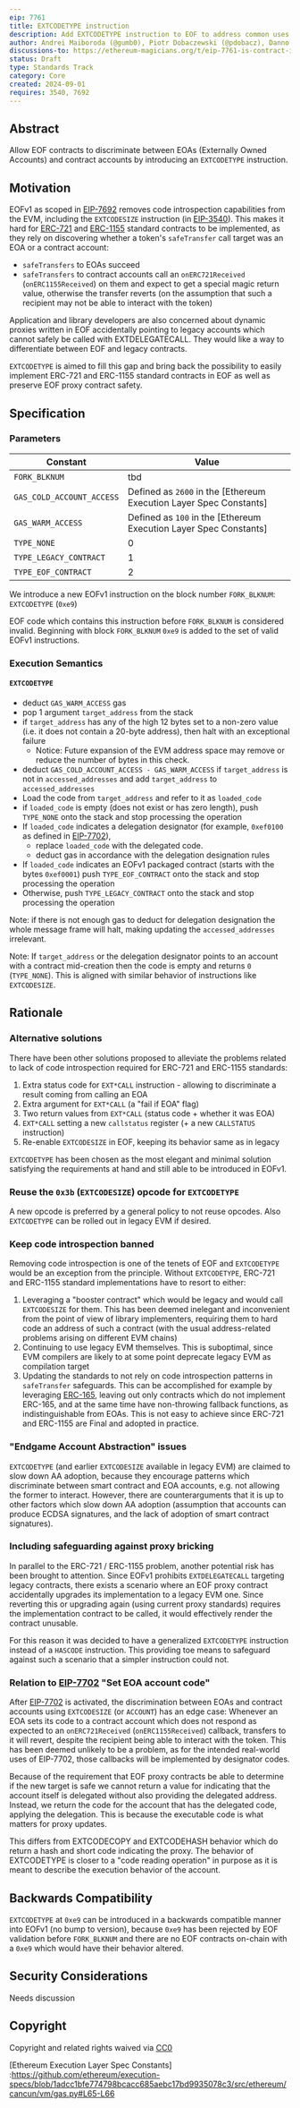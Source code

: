 ```yaml
---
eip: 7761
title: EXTCODETYPE instruction
description: Add EXTCODETYPE instruction to EOF to address common uses of EXTCODE* instructions
author: Andrei Maiboroda (@gumb0), Piotr Dobaczewski (@pdobacz), Danno Ferrin (@shemnon)
discussions-to: https://ethereum-magicians.org/t/eip-7761-is-contract-instruction/20936
status: Draft
type: Standards Track
category: Core
created: 2024-09-01
requires: 3540, 7692
---
```


## Abstract

Allow EOF contracts to discriminate between EOAs (Externally Owned Accounts) and contract accounts by introducing an `EXTCODETYPE` instruction.

## Motivation

EOFv1 as scoped in [EIP-7692] removes code introspection capabilities from the EVM, including the `EXTCODESIZE` instruction (in [EIP-3540]). This makes it hard for [ERC-721] and [ERC-1155] standard contracts to be implemented, as they rely on discovering whether a token's `safeTransfer` call target was an EOA or a contract account:

- `safeTransfers` to EOAs succeed
- `safeTransfers` to contract accounts call an `onERC721Received` (`onERC1155Received`) on them and expect to get a special magic return value, otherwise the transfer reverts (on the assumption that such a recipient may not be able to interact with the token)

Application and library developers are also concerned about dynamic proxies written in EOF accidentally pointing to legacy accounts which cannot safely be called with EXTDELEGATECALL. They would like a way to differentiate between EOF and legacy contracts.

`EXTCODETYPE` is aimed to fill this gap and bring back the possibility to easily implement ERC-721 and ERC-1155 standard contracts in EOF as well as preserve EOF proxy contract safety.



## Specification

### Parameters

| Constant                  | Value                                                              |
|---------------------------|--------------------------------------------------------------------|
| `FORK_BLKNUM`             | tbd                                                                |
| `GAS_COLD_ACCOUNT_ACCESS` | Defined as `2600` in the [Ethereum Execution Layer Spec Constants] |
| `GAS_WARM_ACCESS`         | Defined as `100` in the [Ethereum Execution Layer Spec Constants]  |
| `TYPE_NONE`               | 0                                                                  |
| `TYPE_LEGACY_CONTRACT`    | 1                                                                  |
| `TYPE_EOF_CONTRACT`       | 2                                                                  |

We introduce a new EOFv1 instruction on the block number `FORK_BLKNUM`: `EXTCODETYPE` (`0xe9`)

EOF code which contains this instruction before `FORK_BLKNUM` is considered invalid. Beginning with block `FORK_BLKNUM` `0xe9` is added to the set of valid EOFv1 instructions.

### Execution Semantics
    
#### `EXTCODETYPE`

- deduct `GAS_WARM_ACCESS` gas
- pop 1 argument `target_address` from the stack
- if `target_address` has any of the high 12 bytes set to a non-zero value (i.e. it does not contain a 20-byte address), then halt with an exceptional failure
  - Notice: Future expansion of the EVM address space may remove or reduce the number of bytes in this check.
- deduct `GAS_COLD_ACCOUNT_ACCESS - GAS_WARM_ACCESS` if `target_address` is not in `accessed_addresses` and add `target_address` to `accessed_addresses`
- Load the code from `target_address` and refer to it as `loaded_code` 
- if `loaded_code` is empty (does not exist or has zero length), push `TYPE_NONE` onto the stack and stop processing the operation
- If `loaded_code` indicates a delegation designator (for example, `0xef0100` as defined in [EIP-7702]), 
  - replace `loaded_code` with the delegated code.
  - deduct gas in accordance with the delegation designation rules
- If `loaded_code` indicates an EOFv1 packaged contract (starts with the bytes `0xef0001`) push `TYPE_EOF_CONTRACT` onto the stack and stop processing the operation
- Otherwise, push `TYPE_LEGACY_CONTRACT` onto the stack and stop processing the operation

Note: if there is not enough gas to deduct for delegation designation the whole message frame will halt, making updating the `accessed_addresses` irrelevant.

Note: If `target_address` or the delegation designator points to an account with a contract mid-creation then the code is empty and returns `0` (`TYPE_NONE`). This is aligned with similar behavior of instructions like `EXTCODESIZE`.

## Rationale

### Alternative solutions

There have been other solutions proposed to alleviate the problems related to lack of code introspection required for ERC-721 and ERC-1155 standards:

1. Extra status code for `EXT*CALL` instruction - allowing to discriminate a result coming from calling an EOA
2. Extra argument for `EXT*CALL` (a "fail if EOA" flag)
3. Two return values from `EXT*CALL` (status code + whether it was EOA)
4. `EXT*CALL` setting a new `callstatus` register (+ a new `CALLSTATUS` instruction)
5. Re-enable `EXTCODESIZE` in EOF, keeping its behavior same as in legacy

`EXTCODETYPE` has been chosen as the most elegant and minimal solution satisfying the requirements at hand and still able to be introduced in EOFv1.

### Reuse the `0x3b` (`EXTCODESIZE`) opcode for `EXTCODETYPE`

A new opcode is preferred by a general policy to not reuse opcodes. Also `EXTCODETYPE` can be rolled out in legacy EVM if desired.

### Keep code introspection banned

Removing code introspection is one of the tenets of EOF and `EXTCODETYPE` would be an exception from the principle. Without `EXTCODETYPE`, ERC-721 and ERC-1155 standard implementations have to resort to either:

1. Leveraging a "booster contract" which would be legacy and would call `EXTCODESIZE` for them. This has been deemed inelegant and inconvenient from the point of view of library implementers, requiring them to hard code an address of such a contract (with the usual address-related problems arising on different EVM chains)
2. Continuing to use legacy EVM themselves. This is suboptimal, since EVM compilers are likely to at some point deprecate legacy EVM as compilation target
3. Updating the standards to not rely on code introspection patterns in `safeTransfer` safeguards. This can be accomplished for example by leveraging [ERC-165], leaving out only contracts which do not implement ERC-165, and at the same time have non-throwing fallback functions, as indistinguishable from EOAs. This is not easy to achieve since ERC-721 and ERC-1155 are Final and adopted in practice.

### "Endgame Account Abstraction" issues

`EXTCODETYPE` (and earlier `EXTCODESIZE` available in legacy EVM) are claimed to slow down AA adoption, because they encourage patterns which discriminate between smart contract and EOA accounts, e.g. not allowing the former to interact. However, there are counterarguments that it is up to other factors which slow down AA adoption (assumption that accounts can produce ECDSA signatures, and the lack of adoption of smart contract signatures).

### Including safeguarding against proxy bricking
    
In parallel to the ERC-721 / ERC-1155 problem, another potential risk has been brought to attention. Since EOFv1 prohibits `EXTDELEGATECALL` targeting legacy contracts, there exists a scenario where an EOF proxy contract accidentally upgrades its implementation to a legacy EVM one. Since reverting this or upgrading again (using current proxy standards) requires the implementation contract to be called, it would effectively render the contract unusable.
    
For this reason it was decided to have a generalized `EXTCODETYPE` instruction instead of a `HASCODE` instruction. This providing toe means to safeguard against such a scenario that a simpler instruction could not.

### Relation to [EIP-7702] "Set EOA account code"

After [EIP-7702] is activated, the discrimination between EOAs and contract accounts using `EXTCODESIZE` (or `ACCOUNT`) has an edge case: Whenever an EOA sets its code to a contract account which does not respond as expected to an `onERC721Received` (`onERC1155Received`) callback, transfers to it will revert, despite the recipient being able to interact with the token. This has been deemed unlikely to be a problem, as for the intended real-world uses of EIP-7702, those callbacks will be implemented by designator codes.

Because of the requirement that EOF proxy contracts be able to determine if the new target is safe we cannot return a value for indicating that the account itself is delegated without also providing the delegated address. Instead, we return  the code for the account that has the delegated code, applying the delegation. This is because the executable code is what matters for proxy updates.

This differs from EXTCODECOPY and EXTCODEHASH behavior which do return a hash and short code indicating the proxy. The behavior of EXTCODETYPE is closer to a "code reading operation" in purpose as it is meant to describe the execution behavior of the account.

## Backwards Compatibility

`EXTCODETYPE` at `0xe9` can be introduced in a backwards compatible manner into EOFv1 (no bump to version), because `0xe9` has been rejected by EOF validation before `FORK_BLKNUM` and there are no EOF contracts on-chain with a `0xe9` which would have their behavior altered.

## Security Considerations

Needs discussion <!-- TODO -->

## Copyright

Copyright and related rights waived via [CC0]

[CC0]: ../LICENSE.md
[ERC-165]: ./eip-165.md
[ERC-721]: ./eip-721.md
[ERC-1155]: ./eip-1155.md
[EIP-3540]: ./eip-3540.md
[EIP-7702]: ./eip-7702.md
[EIP-7692]: ./eip-7692.md
[Ethereum Execution Layer Spec Constants] :https://github.com/ethereum/execution-specs/blob/1adcc1bfe774798bcacc685aebc17bd9935078c3/src/ethereum/cancun/vm/gas.py#L65-L66
